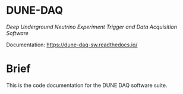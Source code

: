 # DUNE-DAQ

_Deep Underground Neutrino Experiment Trigger and Data Acquisition Software_

Documentation: https://dune-daq-sw.readthedocs.io/

 # Brief

 This is the code documentation for the DUNE DAQ software suite.